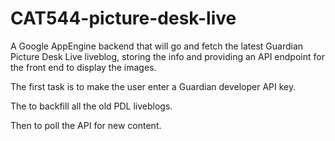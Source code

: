 CAT544-picture-desk-live
========================

A Google AppEngine backend that will go and fetch the
latest Guardian Picture Desk Live liveblog, storing
the info and providing an API endpoint for the front
end to display the images.

The first task is to make the user enter a Guardian
developer API key.

The to backfill all the old PDL liveblogs.

Then to poll the API for new content.

